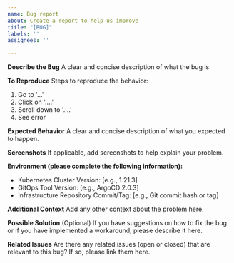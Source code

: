 ```yaml
---
name: Bug report
about: Create a report to help us improve
title: "[BUG]"
labels: ''
assignees: ''

---
```


**Describe the Bug**
A clear and concise description of what the bug is.

**To Reproduce**
Steps to reproduce the behavior:
1. Go to '...'
2. Click on '....'
3. Scroll down to '....'
4. See error

**Expected Behavior**
A clear and concise description of what you expected to happen.

**Screenshots**
If applicable, add screenshots to help explain your problem.

**Environment (please complete the following information):**
- Kubernetes Cluster Version: [e.g., 1.21.3]
- GitOps Tool Version: [e.g., ArgoCD 2.0.3]
- Infrastructure Repository Commit/Tag: [e.g., Git commit hash or tag]

**Additional Context**
Add any other context about the problem here.

**Possible Solution**
(Optional) If you have suggestions on how to fix the bug or if you have implemented a workaround, please describe it here.

**Related Issues**
Are there any related issues (open or closed) that are relevant to this bug? If so, please link them here.
